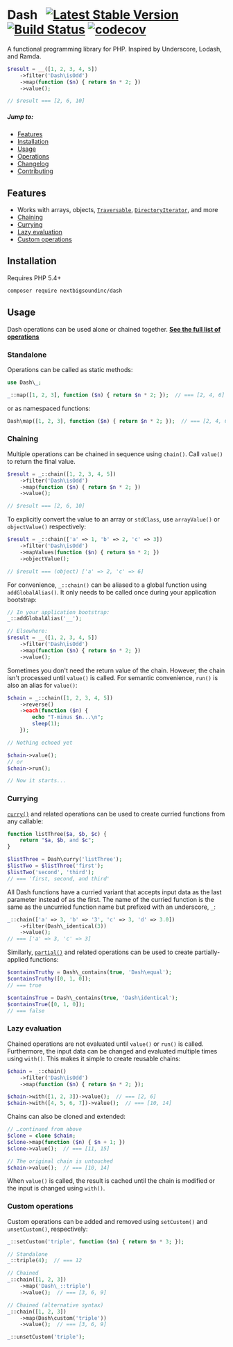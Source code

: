 Dash &nbsp; [![Latest Stable Version](https://poser.pugx.org/nextbigsoundinc/dash/version)](https://packagist.org/packages/nextbigsoundinc/dash) [![Build Status](https://travis-ci.org/nextbigsoundinc/dash.svg?branch=master)](https://travis-ci.org/nextbigsoundinc/dash) [![codecov](https://codecov.io/gh/nextbigsoundinc/dash/branch/master/graph/badge.svg)](https://codecov.io/gh/nextbigsoundinc/dash)
===
A functional programming library for PHP. Inspired by Underscore, Lodash, and Ramda.

```php
$result = __([1, 2, 3, 4, 5])
	->filter('Dash\isOdd')
	->map(function ($n) { return $n * 2; })
	->value();

// $result === [2, 6, 10]
```

##### Jump to:
- [Features](#features)
- [Installation](#installation)
- [Usage](#usage)
- [Operations](docs/Operations.md)
- [Changelog](CHANGELOG.md)
- [Contributing](CONTRIBUTING.md)


Features
---
- Works with arrays, objects, [`Traversable`](http://php.net/manual/en/class.traversable.php), [`DirectoryIterator`](http://php.net/manual/en/class.directoryiterator.php), and more
- [Chaining](#chaining)
- [Currying](#currying)
- [Lazy evaluation](#lazy-evaluation)
- [Custom operations](#custom-operations)


Installation
---
Requires PHP 5.4+
```sh
composer require nextbigsoundinc/dash
```


Usage
---
Dash operations can be used alone or chained together. [**See the full list of operations**](docs/Operations.md)


### Standalone
Operations can be called as static methods:

```php
use Dash\_;

_::map([1, 2, 3], function ($n) { return $n * 2; });  // === [2, 4, 6]
```

or as namespaced functions:

```php
Dash\map([1, 2, 3], function ($n) { return $n * 2; });  // === [2, 4, 6]
```


### Chaining
Multiple operations can be chained in sequence using `chain()`. Call `value()` to return the final value.

```php
$result = _::chain([1, 2, 3, 4, 5])
	->filter('Dash\isOdd')
	->map(function ($n) { return $n * 2; })
	->value();

// $result === [2, 6, 10]
```

To explicitly convert the value to an array or `stdClass`, use `arrayValue()` or `objectValue()` respectively:

```php
$result = _::chain(['a' => 1, 'b' => 2, 'c' => 3])
	->filter('Dash\isOdd')
	->mapValues(function ($n) { return $n * 2; })
	->objectValue();

// $result === (object) ['a' => 2, 'c' => 6]
```

For convenience, `_::chain()` can be aliased to a global function using `addGlobalAlias()`. It only needs to be called once during your application bootstrap:

```php
// In your application bootstrap:
_::addGlobalAlias('__');

// Elsewhere:
$result = __([1, 2, 3, 4, 5])
	->filter('Dash\isOdd')
	->map(function ($n) { return $n * 2; })
	->value();
```

Sometimes you don't need the return value of the chain. However, the chain isn't processed until `value()` is called. For semantic convenience, `run()` is also an alias for `value()`:

```php
$chain = _::chain([1, 2, 3, 4, 5])
	->reverse()
	->each(function ($n) {
		echo "T-minus $n...\n";
		sleep(1);
	});

// Nothing echoed yet

$chain->value();
// or
$chain->run();

// Now it starts...
```


### Currying

[`curry()`](docs/Operations.md#curry) and related operations can be used to create curried functions from any callable:

```php
function listThree($a, $b, $c) {
	return "$a, $b, and $c";
}

$listThree = Dash\curry('listThree');
$listTwo = $listThree('first');
$listTwo('second', 'third');
// === 'first, second, and third'
```

All Dash functions have a curried variant that accepts input data as the last parameter instead of as the first. The name of the curried function is the same as the uncurried function name but prefixed with an underscore, `_`:

```php
_::chain(['a' => 3, 'b' => '3', 'c' => 3, 'd' => 3.0])
	->filter(Dash\_identical(3))
	->value();
// === ['a' => 3, 'c' => 3]
```

Similarly, [`partial()`](docs/Operations.md#partial) and related operations can be used to create partially-applied functions:

```php
$containsTruthy = Dash\_contains(true, 'Dash\equal');
$containsTruthy([0, 1, 0]);
// === true

$containsTrue = Dash\_contains(true, 'Dash\identical');
$containsTrue([0, 1, 0]);
// === false
```


### Lazy evaluation
Chained operations are not evaluated until `value()` or `run()` is called. Furthermore, the input data can be changed and evaluated multiple times using `with()`. This makes it simple to create reusable chains:

```php
$chain = _::chain()
	->filter('Dash\isOdd')
	->map(function ($n) { return $n * 2; });

$chain->with([1, 2, 3])->value();  // === [2, 6]
$chain->with([4, 5, 6, 7])->value();  // === [10, 14]
```

Chains can also be cloned and extended:

```php
// …continued from above
$clone = clone $chain;
$clone->map(function ($n) { $n + 1; })
$clone->value();  // === [11, 15]

// The original chain is untouched
$chain->value();  // === [10, 14]
```

When `value()` is called, the result is cached until the chain is modified or the input is changed using `with()`.


### Custom operations
Custom operations can be added and removed using `setCustom()` and `unsetCustom()`, respectively:

```php
_::setCustom('triple', function ($n) { return $n * 3; });

// Standalone
_::triple(4);  // === 12

// Chained
_::chain([1, 2, 3])
	->map('Dash\_::triple')
	->value();  // === [3, 6, 9]

// Chained (alternative syntax)
_::chain([1, 2, 3])
	->map(Dash\custom('triple'))
	->value();  // === [3, 6, 9]

_::unsetCustom('triple');
```
